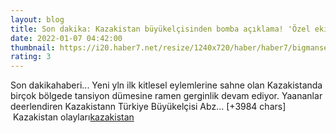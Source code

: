 ```yaml
--- 
layout: blog
title: Son dakika: Kazakistan büyükelçisinden bomba açıklama! 'Özel ekip' detayı...
date: 2022-01-07 04:42:00
thumbnail: https://i20.haber7.net/resize/1240x720/haber/haber7/bigmanset/2022/01/son_dakika_kazakistan_buyukelcisinden_bomba_aciklama_ozel_ekip_detayi_1641531172_3374.jpg
rating: 3
---
```

Son dakikahaberi... Yeni yln ilk kitlesel eylemlerine sahne olan Kazakistanda birçok bölgede tansiyon dümesine ramen gerginlik devam ediyor. Yaananlar deerlendiren Kazakistann Türkiye Büyükelçisi Abz… [+3984 chars]</br>&nbsp;Kazakistan olayları<a href="https://www.dental-ilan.org/">kazakistan</a>